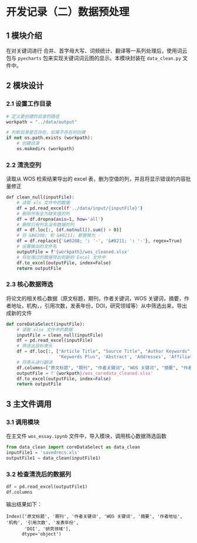# 开发记录（二）数据预处理



## 1 模块介绍

在对关键词进行 合并、首字母大写、词频统计、翻译等一系列处理后，使用词云包与 `pyecharts` 包来实现关键词词云图的显示。本模块封装在 `data_clean.py` 文件中。



## 2 模块设计

### 2.1 设置工作目录

```python
# 定义要创建的目录的路径
workpath = "../data/output"

# 判断目录是否存在，如果不存在则创建
if not os.path.exists (workpath):
    # 创建目录
    os.makedirs (workpath)
```

### 2.2 清洗空列

读取从 WOS 检索结果导出的 excel 表，删为空值的列，并且将显示错误的内容批量修正

```sh
def clean_null(inputFile):
    # 读取 xls 文件中的数据
    df = pd.read_excel(f'../data/input/{inputFile}')
    # 删除所有全为缺失值的列
    df = df.dropna(axis=1, how='all')
    # 删除只有列名没有数据的列
    df = df.loc[:, (df.notnull().sum() > 0)]
    # 将 &#8208; 和 &#8211; 都替换为 -
    df = df.replace({'&#8208; ': '-', '&#8211; ': '-'}, regex=True)
    # 设置输出的文件名
    outputFile = f'{workpath}/wos_cleaned.xlsx'
    # 将处理过的数据导出到新的 Excel 文件中
    df.to_excel(outputFile, index=False)
    return outputFile
```

### 2.3 核心数据筛选

将论文的相关核心数据（原文标题，期刊，作者关键词，WOS 关键词，摘要，作者地址，机构，，引用次数，发表年份，DOI，研究领域等）从中筛选出来，导出成新的文件

```python
def coreDataSelect(inputFile):
    # 读取 xlsx 文件中的数据
    inputFile = clean_null(inputFile)
    df = pd.read_excel(inputFile)
    # 筛选出目标表头
    df = df.loc[:, ["Article Title", "Source Title", "Author Keywords",
                    "Keywords Plus", 'Abstract', 'Addresses', 'Affiliations', "Times Cited, All Databases", "Publication Year", 'DOI', 'Research Areas']]
    # 将表头进行翻译
    df.columns=["原文标题", "期刊", "作者关键词", "WOS 关键词", "摘要", "作者地址", "机构", "引用次数", "发表年份", "DOI", "研究领域"]
    outputFile = f'{workpath}/wos_coredata_cleaned.xlsx'
    df.to_excel(outputFile, index=False)
    return outputFile
```



## 3 主文件调用

### 3.1 调用模块

在主文件 `wos_essay.ipynb` 文件中，导入模块，调用核心数据筛选函数

```python
from data_clean import coreDataSelect as data_clean
inputFile1 = 'savedrecs.xls'
outputFile1 = data_clean(inputFile1)
```

### 3.2 检查清洗后的数据列

```python
df = pd.read_excel(outputFile1)
df.columns
```

输出结果如下：

```
Index(['原文标题', '期刊', '作者关键词', 'WOS 关键词', '摘要', '作者地址', '机构', '引用次数', '发表年份',
       'DOI', '研究领域'],
      dtype='object')
```









